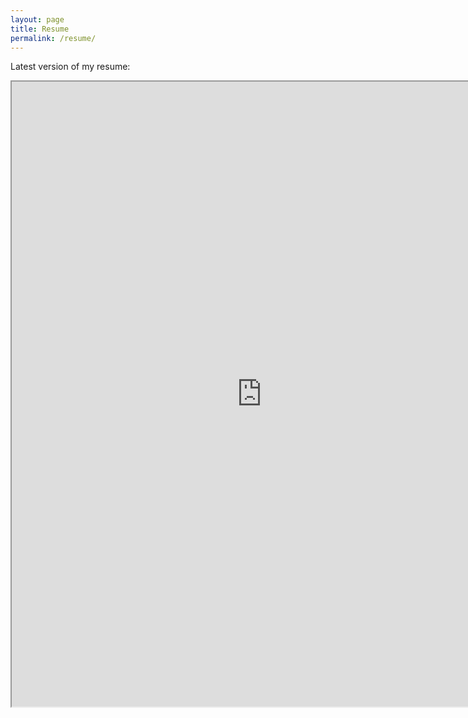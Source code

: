 ```yaml
---
layout: page
title: Resume
permalink: /resume/
---
```


Latest version of my resume:
<iframe src="https://drive.google.com/file/d/1HbDSBylmFsUSFT0LFgke2JZyKsaF9M0E/preview" width="800" height="1000"></iframe>
